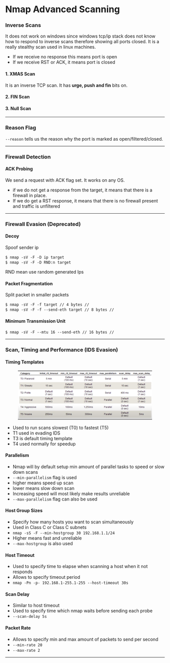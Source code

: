 # Nmap Advanced Scanning

### Inverse Scans

It does not work on windows since windows tcp/ip stack does not know how to respond to inverse scans therefore showing all ports closed. It is a really stealthy scan used in linux machines.

* If we receive no response this means port is open
* If we receive RST or ACK, it means port is closed

#### 1. XMAS Scan

It is an inverse TCP scan. It has **urge, push and fin** bits on.

#### 2. FIN Scan

#### 3. Null Scan

***

### Reason Flag

`--reason` tells us the reason why the port is marked as open/filtered/closed.

***

### Firewall Detection

#### ACK Probing

We send a request with ACK flag set. It works on any OS.

* if we do not get a response from the target, it means that there is a firewall in place.
* If we do get a RST response, it means that there is no firewall present and traffic is unfiltered

***

### Firewall Evasion (Deprecated)

#### Decoy

Spoof sender ip

```
$ nmap -sV -F -D ip target
$ nmap -sV -F -D RND:n target
```

RND mean use random generated Ips

#### Packet Fragmentation

Split packet in smaller packets

```
$ nmap -sV -F -f target // 4 bytes //
$ nmap -sV -F -f --send-eth target // 8 bytes //
```

#### Minimum Transmission Unit

```
$ nmap -sV -F --mtu 16 --send-eth // 16 bytes //
```

***

### Scan, Timing and Performance (IDS Evasion)

#### Timing Templates

<figure><img src="../../.gitbook/assets/image (3).png" alt=""><figcaption></figcaption></figure>

* Used to run scans slowest (T0) to fastest (T5)
* T1 used in evading IDS
* T3 is default timing template
* T4 used normally for speedup

#### Parallelism

* Nmap will by default setup min amount of parallel tasks to speed or slow down scans
* `--min-parallelism` flag is used
* higher means speed up scan
* lower means slow down scan
* Increasing speed will most likely make results unreliable
* `--max-parallelism` flag can also be used

#### Host Group Sizes

* Specify how many hosts you want to scan simultaneously
* Used in Class C or Class C subnets
* `nmap -sS -F --min-hostgroup 30 192.168.1.1/24`
* Higher means fast and unreliable
* `--max-hostgroup` is also used

#### Host Timeout

* Used to specify time to elapse when scanning a host when it not responds
* Allows to specify timeout period
* `nmap -Pn -p- 192.168.1-255.1-255 --host-timeout 30s`

#### Scan Delay

* Similar to host timeout
* Used to specify time which nmap waits before sending each probe
* `--scan-delay 5s`

#### Packet Rate

* Allows to specify min and max amount of packets to send per second
* `--min-rate 20`
* `--max-rate 2`

***
